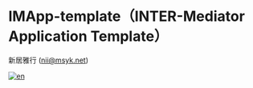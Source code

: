 # IMApp-template（INTER-Mediator Application Template）

新居雅行 (nii@msyk.net)

[![en](https://img.shields.io/badge/lang-en-red.svg)](https://github.com/msyk/IMApp-template/blob/master/README.en.md)

